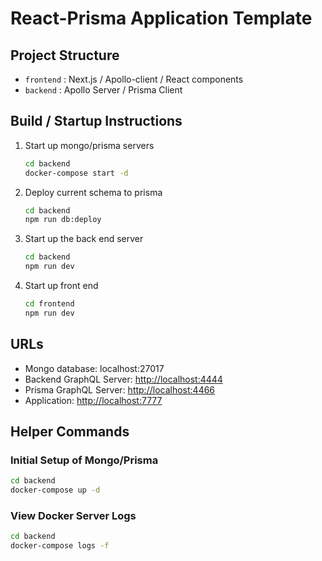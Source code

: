 # React-Prisma Application Template

## Project Structure

* `frontend` : Next.js / Apollo-client / React components
* `backend` : Apollo Server / Prisma Client

## Build / Startup Instructions

1. Start up mongo/prisma servers

    ```sh
    cd backend
    docker-compose start -d
    ```

2. Deploy current schema to prisma

    ```sh
    cd backend
    npm run db:deploy
    ```

3. Start up the back end server

    ```sh
    cd backend
    npm run dev
    ```

4. Start up front end

    ```sh
    cd frontend
    npm run dev
    ```

## URLs

* Mongo database: localhost:27017
* Backend GraphQL Server: <http://localhost:4444>
* Prisma GraphQL Server: <http://localhost:4466>
* Application: <http://localhost:7777>

## Helper Commands

### Initial Setup of Mongo/Prisma

```sh
cd backend
docker-compose up -d
```

### View Docker Server Logs

```sh
cd backend
docker-compose logs -f
```
